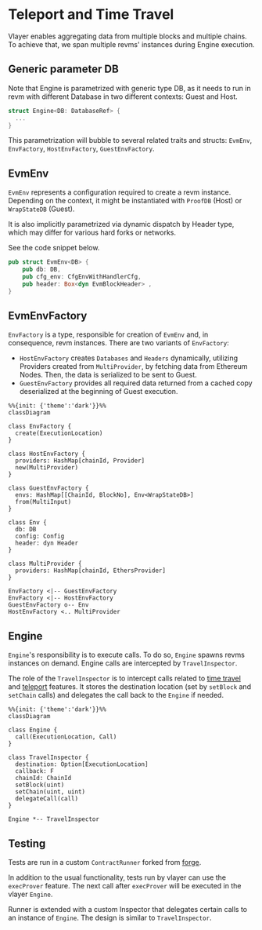 # Teleport and Time Travel

Vlayer enables aggregating data from multiple blocks and multiple chains. To achieve that, we span multiple revms' instances during Engine execution.

## Generic parameter DB
Note that Engine is parametrized with generic type DB, as it needs to run in revm with different Database in two different contexts: Guest and Host.

```rust
struct Engine<DB: DatabaseRef> {
  ...
}
```

This parametrization will bubble to several related traits and structs: `EvmEnv`, `EnvFactory`, `HostEnvFactory`, `GuestEnvFactory`.

## EvmEnv
`EvmEnv` represents a configuration required to create a revm instance. Depending on the context, it might be instantiated with `ProofDB` (Host) or `WrapStateDB` (Guest).

It is also implicitly parametrized via dynamic dispatch by Header type, which may differ for various hard forks or networks.

See the code snippet below.

```rust
pub struct EvmEnv<DB> {
    pub db: DB,
    pub cfg_env: CfgEnvWithHandlerCfg,
    pub header: Box<dyn EvmBlockHeader> ,
}
```

## EvmEnvFactory

`EnvFactory` is a type, responsible for creation of `EvmEnv` and, in consequence, revm instances. There are two variants of `EnvFactory`:
- `HostEnvFactory` creates `Databases` and `Headers` dynamically, utilizing Providers created from `MultiProvider`, by fetching data from Ethereum Nodes. Then, the data is serialized to be sent to Guest.
- `GuestEnvFactory` provides all required data returned from a cached copy deserialized at the beginning of Guest execution.

```mermaid
%%{init: {'theme':'dark'}}%%
classDiagram

class EnvFactory {
  create(ExecutionLocation)
}

class HostEnvFactory {
  providers: HashMap[chainId, Provider]
  new(MultiProvider)
}

class GuestEnvFactory {
  envs: HashMap[[ChainId, BlockNo], Env<WrapStateDB>]
  from(MultiInput)
}

class Env {
  db: DB
  config: Config
  header: dyn Header
}

class MultiProvider {
  providers: HashMap[chainId, EthersProvider]
}

EnvFactory <|-- GuestEnvFactory
EnvFactory <|-- HostEnvFactory
GuestEnvFactory o-- Env
HostEnvFactory <.. MultiProvider
```

## Engine

`Engine`'s responsibility is to execute calls. To do so, `Engine` spawns revms instances on demand. 
Engine calls are intercepted by `TravelInspector`. 

The role of the `TravelInspector` is to intercept calls related to [time travel](/features/time-travel.html) and [teleport](/features/teleport.html) features.
It stores the destination location (set by `setBlock` and `setChain` calls) and delegates the call back to the `Engine` if needed.


```mermaid
%%{init: {'theme':'dark'}}%%
classDiagram

class Engine {
  call(ExecutionLocation, Call)
}

class TravelInspector {
  destination: Option[ExecutionLocation]
  callback: F
  chainId: ChainId
  setBlock(uint)
  setChain(uint, uint)
  delegateCall(call)
}

Engine *-- TravelInspector
```

## Testing

Tests are run in a custom `ContractRunner` forked from [forge](https://github.com/foundry-rs/foundry/blob/6bb5c8ea8dcd00ccbc1811f1175cabed3cb4c116/crates/forge/src/runner.rs).

In addition to the usual functionality, tests run by vlayer can use the `execProver` feature. The next call after `execProver` will be executed in the vlayer `Engine`.

Runner is extended with a custom Inspector that delegates certain calls to an instance of `Engine`. The design is similar to `TravelInspector`.